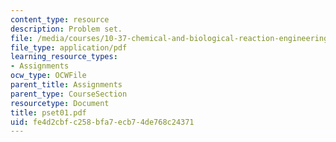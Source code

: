 ```yaml
---
content_type: resource
description: Problem set.
file: /media/courses/10-37-chemical-and-biological-reaction-engineering-spring-2007/fe4d2cbfc258bfa7ecb74de768c24371_pset01.pdf
file_type: application/pdf
learning_resource_types:
- Assignments
ocw_type: OCWFile
parent_title: Assignments
parent_type: CourseSection
resourcetype: Document
title: pset01.pdf
uid: fe4d2cbf-c258-bfa7-ecb7-4de768c24371
---
```

